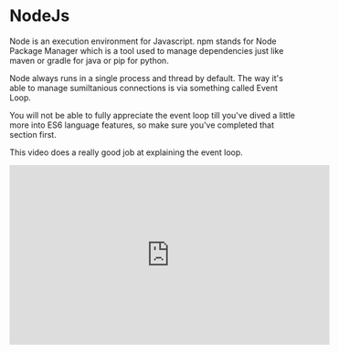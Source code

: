 # NodeJs

Node is an execution environment for Javascript.
npm stands for Node Package Manager which is a tool used to manage dependencies just like maven or gradle for java or pip for python.

Node always runs in a single process and thread by default. The way it's able to manage sumiltanious connections is via something called Event Loop.

You will not be able to fully appreciate the event loop till you've dived a little more into ES6 language features, so make sure you've completed that section first.

This video does a really good job at explaining the event loop.

<iframe width="560" height="315" src="https://www.youtube.com/embed/8aGhZQkoFbQ" title="YouTube video player" frameborder="0" allow="accelerometer; autoplay; clipboard-write; encrypted-media; gyroscope; picture-in-picture" allowfullscreen></iframe>



